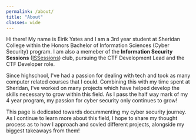 ```yaml
---
permalink: /about/
title: "About"
classes: wide
---
```


Hi there! My name is Eirik Yates and I am a 3rd year student at Sheridan College within the Honors Bachelor of Information Sciences (Cyber Security) program. I am also a memeber of the **Information Security Sessions** ([ISSessions](https://issessions.ca/about/)) club, pursuing the CTF Development Lead and the CTF Developer role.

Since highschool, I've had a passion for dealing with tech and took as many computer related courses that I could. Combining this with my time spent at Sheridan, I've worked on many projects which have helped develop the skills necessary to grow within this field. As I pass the half way mark of my 4 year program, my passion for cyber security only continues to grow!

This page is dedicated towards docummenting my cyber security journey. As I continue to learn more about this field, I hope to share my thought process as to how I approach and sovled different projects, alongside my biggest takeaways from them!

